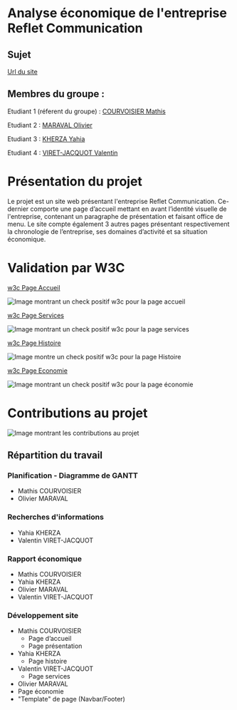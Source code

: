 # Analyse économique de l'entreprise Reflet Communication
## Sujet
[Url du site](https://mrvolive.github.io/sae1_05-06/)

## Membres du groupe :
Etudiant 1 (réferent du groupe) : [COURVOISIER Mathis](mailto:mathis.courvoisier@edu.univ-fcomte.fr?subject=SAE_1_05_06)


Etudiant 2 : [MARAVAL Olivier](mailto:olivier.maraval@edu.univ-fcomte.fr?subject=SAE_1_05_06)


Etudiant 3 : [KHERZA Yahia](mailto:yahia.kherza@edu.univ-fcomte.fr?subject=SAE_1_05_06)


Etudiant 4 : [VIRET-JACQUOT Valentin](mailto:valentin.viret-jacquot@edu.univ-fcomte.fr?subject=SAE_1_05_06)

# Présentation du projet

Le projet est un site web présentant l'entreprise Reflet Communication. Ce-dernier comporte 
une page d’accueil mettant en avant l’identité visuelle de l'entreprise, contenant un 
paragraphe de présentation et faisant office de menu.
Le site compte également 3 autres pages présentant respectivement la chronologie de
l’entreprise, ses domaines d’activité et sa situation économique.

# Validation par W3C

[w3c Page Accueil](https://validator.w3.org/nu/?doc=https%3A%2F%2Fmrvolive.github.io%2Fsae1_05-06%2F)

![Image montrant un check positif w3c pour la page accueil](https://raw.githubusercontent.com/mrvolive/sae1.05-06/main/w3c/w3c_index.png)

[w3c Page Services](https://validator.w3.org/nu/?doc=https%3A%2F%2Fmrvolive.github.io%2Fsae1_05-06%2Fservices.html)

![Image montrant un check positif w3c pour la page services](https://raw.githubusercontent.com/mrvolive/sae1.05-06/main/w3c/w3c_services.png)

[w3c Page Histoire](https://validator.w3.org/nu/?doc=https%3A%2F%2Fmrvolive.github.io%2Fsae1_05-06%2Fhistoire.html)

![Image montre un check positif w3c pour la page Histoire](https://raw.githubusercontent.com/mrvolive/sae1.05-06/main/w3c/w3c_economie.png)


[w3c Page Economie](https://validator.w3.org/nu/?doc=https%3A%2F%2Fmrvolive.github.io%2Fsae1_05-06%2Feconomie.html)

![Image montrant un check positif w3c pour la page économie](https://raw.githubusercontent.com/mrvolive/sae1.05-06/main/w3c/w3c_economie.png)

# Contributions au projet

![Image montrant les contributions au projet](https://raw.githubusercontent.com/mrvolive/sae1.05-06/main/w3c/contributions.png)

## Répartition du travail

### Planification - Diagramme de GANTT

- Mathis COURVOISIER
- Olivier MARAVAL

### Recherches d'informations

- Yahia KHERZA
- Valentin VIRET-JACQUOT


### Rapport économique

- Mathis COURVOISIER
- Yahia KHERZA
- Olivier MARAVAL
- Valentin VIRET-JACQUOT

### Développement site

- Mathis COURVOISIER
  - Page d’accueil
  - Page présentation
- Yahia KHERZA
  - Page histoire
- Valentin VIRET-JACQUOT
  - Page services
 - Olivier MARAVAL
  - Page économie
  - "Template" de page (Navbar/Footer)
